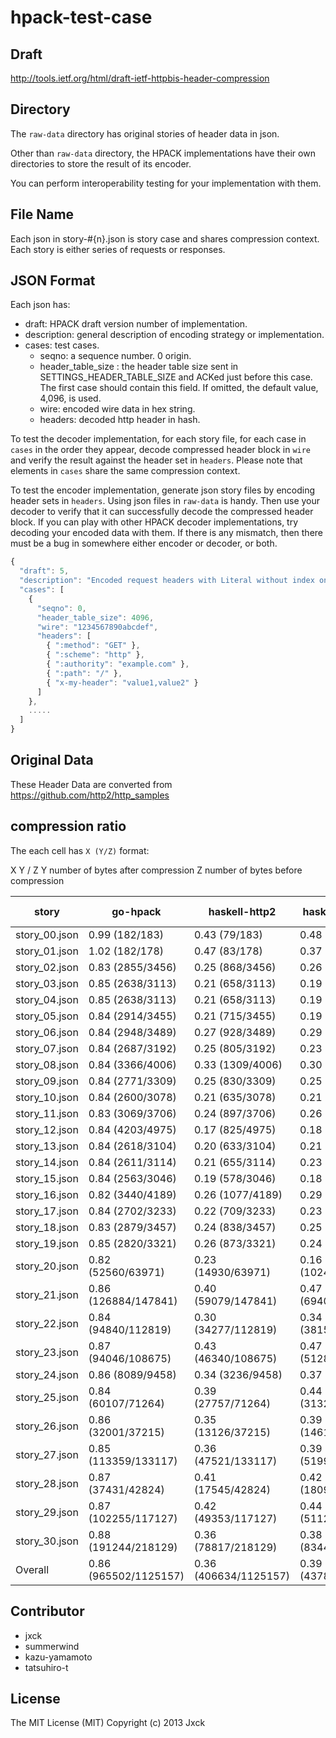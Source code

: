# hpack-test-case

## Draft

http://tools.ietf.org/html/draft-ietf-httpbis-header-compression


## Directory

The ```raw-data``` directory has original stories of header data in
json.

Other than ```raw-data``` directory, the HPACK implementations have
their own directories to store the result of its encoder.

You can perform interoperability testing for your implementation with
them.

## File Name

Each json in story-#{n}.json is story case and shares compression
context. Each story is either series of requests or responses.

## JSON Format

Each json has:

- draft:   HPACK draft version number of implementation.
- description: general description of encoding strategy or implementation.
- cases:   test cases.
  - seqno: a sequence number. 0 origin.
   - header_table_size : the header table size sent in SETTINGS_HEADER_TABLE_SIZE and ACKed just before this case. The first case should contain this field. If omitted, the default value, 4,096, is used.
  - wire:    encoded wire data in hex string.
  - headers:  decoded http header in hash.

To test the decoder implementation, for each story file, for each case
in ```cases``` in the order they appear, decode compressed header
block in ```wire``` and verify the result against the header set in
```headers```. Please note that elements in ```cases``` share the same
compression context.

To test the encoder implementation, generate json story files by
encoding header sets in ```headers```. Using json files in
```raw-data``` is handy. Then use your decoder to verify that it can
successfully decode the compressed header block. If you can play with
other HPACK decoder implementations, try decoding your encoded data
with them. If there is any mismatch, then there must be a bug in
somewhere either encoder or decoder, or both.

```js
{
  "draft": 5,
  "description": "Encoded request headers with Literal without index only.",
  "cases": [
    {
      "seqno": 0,
      "header_table_size": 4096,
      "wire": "1234567890abcdef",
      "headers": [
        { ":method": "GET" },
        { ":scheme": "http" },
        { ":authority": "example.com" },
        { ":path": "/" },
        { "x-my-header": "value1,value2" }
      ]
    },
    .....
  ]
}
```

## Original Data

These Header Data are converted from https://github.com/http2/http_samples


## compression ratio

The each cell has ``X (Y/Z)`` format:

X
  Y / Z
Y
  number of bytes after compression
Z
  number of bytes before compression

| story          | go-hpack                     | haskell-http2                | haskell-http2-diff           | haskell-http2-diff-huffman   | haskell-http2-linear         | nghttp2                      | nghttp2-16384-4096           | haskell-http2-linear-huffman | haskell-http2-naive          | haskell-http2-naive-huffman  | node-http2-hpack             | node-http2-protocol          | twitter-hpack                | nghttp2-512                  | twitter-hpack-512            |
| -------------- | ---------------------------- | ---------------------------- | ---------------------------- | ---------------------------- | ---------------------------- | ---------------------------- | ---------------------------- | ---------------------------- | ---------------------------- | ---------------------------- | ---------------------------- | ---------------------------- | ---------------------------- | ---------------------------- | ---------------------------- |
| story\_00.json | 0.99 (182/183)               | 0.43 (79/183)                | 0.48 (87/183)                | 0.36 (65/183)                | 0.50 (92/183)                | 0.36 (65/183)                | 0.36 (65/183)                | 0.38 (70/183)                | 1.21 (222/183)               | 0.99 (182/183)               | 0.40 (74/183)                | 0.36 (65/183)                | 0.36 (65/183)                | 0.36 (65/183)                | 0.36 (65/183)                |
| story\_01.json | 1.02 (182/178)               | 0.47 (83/178)                | 0.37 (65/178)                | 0.31 (56/178)                | 0.39 (70/178)                | 0.31 (56/178)                | 0.31 (56/178)                | 0.34 (61/178)                | 1.23 (219/178)               | 1.02 (182/178)               | 0.31 (56/178)                | 0.31 (56/178)                | 0.31 (56/178)                | 0.31 (56/178)                | 0.31 (56/178)                |
| story\_02.json | 0.83 (2855/3456)             | 0.25 (868/3456)              | 0.26 (897/3456)              | 0.19 (653/3456)              | 0.28 (968/3456)              | 0.19 (653/3456)              | 0.19 (653/3456)              | 0.21 (724/3456)              | 1.09 (3760/3456)             | 0.83 (2855/3456)             | 0.20 (680/3456)              | 0.19 (660/3456)              | 0.19 (660/3456)              | 0.61 (2092/3456)             | 0.61 (2092/3456)             |
| story\_03.json | 0.85 (2638/3113)             | 0.21 (658/3113)              | 0.19 (590/3113)              | 0.14 (446/3113)              | 0.21 (660/3113)              | 0.14 (446/3113)              | 0.14 (446/3113)              | 0.17 (516/3113)              | 1.10 (3420/3113)             | 0.85 (2638/3113)             | 0.15 (455/3113)              | 0.14 (445/3113)              | 0.14 (445/3113)              | 0.45 (1409/3113)             | 0.60 (1872/3113)             |
| story\_04.json | 0.85 (2638/3113)             | 0.21 (658/3113)              | 0.19 (590/3113)              | 0.14 (446/3113)              | 0.21 (660/3113)              | 0.14 (446/3113)              | 0.14 (446/3113)              | 0.17 (516/3113)              | 1.10 (3420/3113)             | 0.85 (2638/3113)             | 0.15 (455/3113)              | 0.14 (445/3113)              | 0.14 (445/3113)              | 0.45 (1409/3113)             | 0.60 (1872/3113)             |
| story\_05.json | 0.84 (2914/3455)             | 0.21 (715/3455)              | 0.19 (667/3455)              | 0.15 (507/3455)              | 0.21 (738/3455)              | 0.15 (507/3455)              | 0.15 (507/3455)              | 0.17 (578/3455)              | 1.10 (3786/3455)             | 0.84 (2914/3455)             | 0.15 (514/3455)              | 0.15 (504/3455)              | 0.15 (504/3455)              | 0.61 (2107/3455)             | 0.61 (2107/3455)             |
| story\_06.json | 0.84 (2948/3489)             | 0.27 (928/3489)              | 0.29 (1013/3489)             | 0.23 (797/3489)              | 0.31 (1089/3489)             | 0.23 (797/3489)              | 0.23 (797/3489)              | 0.25 (873/3489)              | 1.09 (3798/3489)             | 0.84 (2948/3489)             | 0.24 (834/3489)              | 0.23 (805/3489)              | 0.23 (805/3489)              | 0.45 (1566/3489)             | 0.62 (2179/3489)             |
| story\_07.json | 0.84 (2687/3192)             | 0.25 (805/3192)              | 0.23 (733/3192)              | 0.18 (559/3192)              | 0.25 (802/3192)              | 0.18 (559/3192)              | 0.18 (559/3192)              | 0.20 (628/3192)              | 1.10 (3502/3192)             | 0.84 (2687/3192)             | 0.19 (593/3192)              | 0.18 (568/3192)              | 0.18 (568/3192)              | 0.60 (1916/3192)             | 0.60 (1916/3192)             |
| story\_08.json | 0.84 (3366/4006)             | 0.33 (1309/4006)             | 0.30 (1202/4006)             | 0.24 (942/4006)              | 0.32 (1262/4006)             | 0.24 (942/4006)              | 0.24 (942/4006)              | 0.25 (1002/4006)             | 1.08 (4339/4006)             | 0.84 (3366/4006)             | 0.24 (959/4006)              | 0.24 (949/4006)              | 0.24 (949/4006)              | 0.64 (2563/4006)             | 0.64 (2563/4006)             |
| story\_09.json | 0.84 (2771/3309)             | 0.25 (830/3309)              | 0.25 (817/3309)              | 0.19 (628/3309)              | 0.27 (884/3309)              | 0.19 (628/3309)              | 0.19 (628/3309)              | 0.21 (695/3309)              | 1.09 (3620/3309)             | 0.84 (2771/3309)             | 0.18 (581/3309)              | 0.17 (572/3309)              | 0.17 (572/3309)              | 0.48 (1585/3309)             | 0.61 (2002/3309)             |
| story\_10.json | 0.84 (2600/3078)             | 0.21 (635/3078)              | 0.21 (648/3078)              | 0.16 (489/3078)              | 0.23 (717/3078)              | 0.16 (489/3078)              | 0.16 (489/3078)              | 0.18 (558/3078)              | 1.10 (3382/3078)             | 0.84 (2600/3078)             | 0.16 (501/3078)              | 0.16 (487/3078)              | 0.16 (487/3078)              | 0.45 (1399/3078)             | 0.60 (1837/3078)             |
| story\_11.json | 0.83 (3069/3706)             | 0.24 (897/3706)              | 0.26 (975/3706)              | 0.19 (719/3706)              | 0.28 (1050/3706)             | 0.19 (719/3706)              | 0.19 (719/3706)              | 0.21 (794/3706)              | 1.09 (4040/3706)             | 0.83 (3069/3706)             | 0.20 (732/3706)              | 0.19 (712/3706)              | 0.19 (712/3706)              | 0.41 (1523/3706)             | 0.61 (2257/3706)             |
| story\_12.json | 0.84 (4203/4975)             | 0.17 (825/4975)              | 0.18 (875/4975)              | 0.14 (677/4975)              | 0.19 (968/4975)              | 0.14 (677/4975)              | 0.14 (677/4975)              | 0.15 (770/4975)              | 1.07 (5318/4975)             | 0.84 (4203/4975)             | 0.14 (720/4975)              | 0.14 (685/4975)              | 0.14 (685/4975)              | 0.68 (3391/4975)             | 0.68 (3391/4975)             |
| story\_13.json | 0.84 (2618/3104)             | 0.20 (633/3104)              | 0.21 (646/3104)              | 0.15 (477/3104)              | 0.23 (725/3104)              | 0.15 (477/3104)              | 0.15 (477/3104)              | 0.18 (556/3104)              | 1.10 (3411/3104)             | 0.84 (2618/3104)             | 0.16 (510/3104)              | 0.16 (485/3104)              | 0.16 (485/3104)              | 0.38 (1182/3104)             | 0.60 (1851/3104)             |
| story\_14.json | 0.84 (2611/3114)             | 0.21 (655/3114)              | 0.23 (728/3114)              | 0.17 (534/3114)              | 0.26 (799/3114)              | 0.17 (534/3114)              | 0.17 (534/3114)              | 0.19 (605/3114)              | 1.10 (3418/3114)             | 0.84 (2611/3114)             | 0.18 (556/3114)              | 0.17 (542/3114)              | 0.17 (542/3114)              | 0.41 (1264/3114)             | 0.59 (1848/3114)             |
| story\_15.json | 0.84 (2563/3046)             | 0.19 (578/3046)              | 0.18 (562/3046)              | 0.14 (425/3046)              | 0.21 (634/3046)              | 0.14 (425/3046)              | 0.14 (425/3046)              | 0.16 (497/3046)              | 1.10 (3347/3046)             | 0.84 (2563/3046)             | 0.14 (436/3046)              | 0.14 (431/3046)              | 0.14 (431/3046)              | 0.43 (1296/3046)             | 0.59 (1802/3046)             |
| story\_16.json | 0.82 (3440/4189)             | 0.26 (1077/4189)             | 0.29 (1213/4189)             | 0.22 (911/4189)              | 0.31 (1278/4189)             | 0.22 (911/4189)              | 0.22 (911/4189)              | 0.23 (976/4189)              | 1.08 (4533/4189)             | 0.82 (3440/4189)             | 0.20 (836/4189)              | 0.20 (823/4189)              | 0.20 (823/4189)              | 0.61 (2543/4189)             | 0.61 (2543/4189)             |
| story\_17.json | 0.84 (2702/3233)             | 0.22 (709/3233)              | 0.23 (757/3233)              | 0.17 (548/3233)              | 0.26 (829/3233)              | 0.17 (548/3233)              | 0.17 (548/3233)              | 0.19 (620/3233)              | 1.10 (3546/3233)             | 0.84 (2702/3233)             | 0.18 (579/3233)              | 0.17 (555/3233)              | 0.17 (555/3233)              | 0.60 (1924/3233)             | 0.60 (1924/3233)             |
| story\_18.json | 0.83 (2879/3457)             | 0.24 (838/3457)              | 0.25 (848/3457)              | 0.18 (632/3457)              | 0.26 (909/3457)              | 0.18 (632/3457)              | 0.18 (632/3457)              | 0.20 (693/3457)              | 1.09 (3773/3457)             | 0.83 (2879/3457)             | 0.19 (644/3457)              | 0.18 (639/3457)              | 0.18 (639/3457)              | 0.58 (1996/3457)             | 0.61 (2096/3457)             |
| story\_19.json | 0.85 (2820/3321)             | 0.26 (873/3321)              | 0.24 (813/3321)              | 0.19 (643/3321)              | 0.26 (878/3321)              | 0.19 (643/3321)              | 0.19 (643/3321)              | 0.21 (708/3321)              | 1.09 (3631/3321)             | 0.85 (2820/3321)             | 0.20 (675/3321)              | 0.20 (651/3321)              | 0.20 (651/3321)              | 0.47 (1548/3321)             | 0.62 (2048/3321)             |
| story\_20.json | 0.82 (52560/63971)           | 0.23 (14930/63971)           | 0.16 (10243/63971)           | 0.12 (7472/63971)            | 0.18 (11435/63971)           | 0.12 (7461/63971)            | 0.12 (7471/63971)            | 0.14 (8664/63971)            | 1.08 (69184/63971)           | 0.82 (52560/63971)           | 0.14 (9109/63971)            | 0.14 (8695/63971)            | 0.14 (8695/63971)            | 0.62 (39389/63971)           | 0.62 (39743/63971)           |
| story\_21.json | 0.86 (126884/147841)         | 0.40 (59079/147841)          | 0.47 (69400/147841)          | 0.37 (54520/147841)          | 0.47 (69613/147841)          | 0.37 (54502/147841)          | 0.37 (55281/147841)          | 0.37 (54733/147841)          | 1.10 (162204/147841)         | 0.86 (126884/147841)         | 0.37 (54204/147841)          | 0.37 (54098/147841)          | 0.37 (54098/147841)          | 0.65 (96673/147841)          | 0.66 (96975/147841)          |
| story\_22.json | 0.84 (94840/112819)          | 0.30 (34277/112819)          | 0.34 (38153/112819)          | 0.24 (27588/112819)          | 0.35 (39098/112819)          | 0.24 (27578/112819)          | 0.25 (27969/112819)          | 0.25 (28533/112819)          | 1.12 (126406/112819)         | 0.84 (94840/112819)          | 0.25 (28565/112819)          | 0.25 (27926/112819)          | 0.25 (27926/112819)          | 0.41 (46410/112819)          | 0.45 (51134/112819)          |
| story\_23.json | 0.87 (94046/108675)          | 0.43 (46340/108675)          | 0.47 (51289/108675)          | 0.36 (39180/108675)          | 0.47 (51026/108675)          | 0.36 (39112/108675)          | 0.37 (39746/108675)          | 0.36 (38917/108675)          | 1.11 (121036/108675)         | 0.87 (94046/108675)          | 0.36 (39231/108675)          | 0.36 (39047/108675)          | 0.36 (39047/108675)          | 0.55 (59557/108675)          | 0.56 (61207/108675)          |
| story\_24.json | 0.86 (8089/9458)             | 0.34 (3236/9458)             | 0.37 (3462/9458)             | 0.26 (2458/9458)             | 0.37 (3543/9458)             | 0.26 (2455/9458)             | 0.26 (2462/9458)             | 0.27 (2539/9458)             | 1.11 (10541/9458)            | 0.86 (8089/9458)             | 0.26 (2486/9458)             | 0.26 (2474/9458)             | 0.26 (2474/9458)             | 0.54 (5073/9458)             | 0.54 (5073/9458)             |
| story\_25.json | 0.84 (60107/71264)           | 0.39 (27757/71264)           | 0.44 (31328/71264)           | 0.33 (23188/71264)           | 0.44 (31341/71264)           | 0.33 (23169/71264)           | 0.33 (23566/71264)           | 0.33 (23201/71264)           | 1.11 (79141/71264)           | 0.84 (60107/71264)           | 0.33 (23739/71264)           | 0.33 (23647/71264)           | 0.33 (23647/71264)           | 0.49 (34661/71264)           | 0.53 (37971/71264)           |
| story\_26.json | 0.86 (32001/37215)           | 0.35 (13126/37215)           | 0.39 (14612/37215)           | 0.30 (11256/37215)           | 0.40 (14875/37215)           | 0.30 (11248/37215)           | 0.31 (11401/37215)           | 0.31 (11519/37215)           | 1.11 (41298/37215)           | 0.86 (32001/37215)           | 0.31 (11396/37215)           | 0.31 (11388/37215)           | 0.31 (11388/37215)           | 0.54 (19996/37215)           | 0.55 (20423/37215)           |
| story\_27.json | 0.85 (113359/133117)         | 0.36 (47521/133117)          | 0.39 (51994/133117)          | 0.30 (39994/133117)          | 0.39 (51883/133117)          | 0.30 (39982/133117)          | 0.30 (40443/133117)          | 0.30 (39883/133117)          | 1.07 (142573/133117)         | 0.85 (113359/133117)         | 0.31 (40829/133117)          | 0.31 (40816/133117)          | 0.31 (40816/133117)          | 0.71 (94918/133117)          | 0.72 (95220/133117)          |
| story\_28.json | 0.87 (37431/42824)           | 0.41 (17545/42824)           | 0.42 (18091/42824)           | 0.33 (14052/42824)           | 0.42 (18012/42824)           | 0.33 (14032/42824)           | 0.33 (14249/42824)           | 0.33 (13973/42824)           | 1.12 (47749/42824)           | 0.87 (37431/42824)           | 0.33 (14177/42824)           | 0.33 (14143/42824)           | 0.33 (14143/42824)           | 0.57 (24221/42824)           | 0.59 (25388/42824)           |
| story\_29.json | 0.87 (102255/117127)         | 0.42 (49353/117127)          | 0.44 (51127/117127)          | 0.34 (39768/117127)          | 0.44 (51052/117127)          | 0.34 (39708/117127)          | 0.34 (40373/117127)          | 0.34 (39693/117127)          | 1.11 (129935/117127)         | 0.87 (102255/117127)         | 0.35 (41485/117127)          | 0.35 (41393/117127)          | 0.35 (41393/117127)          | 0.62 (72630/117127)          | 0.64 (74535/117127)          |
| story\_30.json | 0.88 (191244/218129)         | 0.36 (78817/218129)          | 0.38 (83445/218129)          | 0.30 (64801/218129)          | 0.39 (85125/218129)          | 0.30 (64727/218129)          | 0.30 (65898/218129)          | 0.30 (66481/218129)          | 1.12 (244536/218129)         | 0.88 (191244/218129)         | 0.30 (65881/218129)          | 0.30 (65505/218129)          | 0.30 (65505/218129)          | 0.58 (125798/218129)         | 0.58 (127178/218129)         |
| Overall        | 0.86 (965502/1125157)        | 0.36 (406634/1125157)        | 0.39 (437870/1125157)        | 0.30 (335431/1125157)        | 0.39 (443015/1125157)        | 0.30 (335128/1125157)        | 0.30 (340013/1125157)        | 0.30 (340576/1125157)        | 1.10 (1243088/1125157)       | 0.86 (965502/1125157)        | 0.30 (342492/1125157)        | 0.30 (340211/1125157)        | 0.30 (340211/1125157)        | 0.58 (652160/1125157)        | 0.60 (673168/1125157)        |


## Contributor

- jxck
- summerwind
- kazu-yamamoto
- tatsuhiro-t


## License

The MIT License (MIT)
Copyright (c) 2013 Jxck
